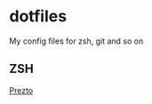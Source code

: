 dotfiles
========

My config files for zsh, git and so on


ZSH
---

[Prezto](https://github.com/sorin-ionescu/prezto)
